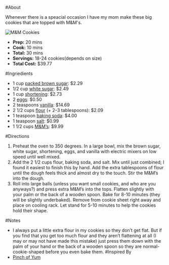 #About

Whenever there is a speacial occasion I have my mom make these big cookies that are topped with M&M's.

![M&M Cookies](https://www.dinneratthezoo.com/wp-content/uploads/2019/08/MM-cookies-4.jpg)
- **Prep:** 20 mins
- **Cook:** 10 mins
- **Total:** 30 mins
- **Servings:** 18-24 cookies(depends on size)
- **Total Cost:** $39.77

#Ingriedients 

- 1 cup [packed brown sugar](https://www.instacart.com/landing?product_id=69470&retailer_id=231&region_id=1826718305&mrid=88720783&utm_medium=sem_shopping&utm_source=instacart_google&utm_campaign=ad_demand_shopping_food_ma_boston_newengen&utm_content=accountid-8145171519_campaignid-1753215098_adgroupid-68760990895_device-c&gclid=Cj0KCQjw0pfzBRCOARIsANi0g0umfNMBDwC7tGrgDfJqyLsMgCOfuxUDTQFEBsyrenMkWU1t3b32__caAlbGEALw_wcB): $2.29
- 1/2 cup [white sugar](https://www.instacart.com/landing?product_id=3072734&retailer_id=13&region_id=7869804651&mrid=96469323&utm_medium=sem_shopping&utm_source=instacart_google&utm_campaign=ad_demand_shopping_food_ma_boston_newengen&utm_content=accountid-8145171519_campaignid-1753215098_adgroupid-68760990895_device-c&gclid=Cj0KCQjw0pfzBRCOARIsANi0g0s47kR68vlDGogp7YLSlHTEHTgCZe-10vSFl4651RJ8BTJuSFwUp08aAiCZEALw_wcB): $2.49
- 1 cup [shortening](https://www.walmart.com/ip/Crisco-All-Vegetable-Shortening-16-Ounce/10534946?wmlspartner=wlpa&selectedSellerId=0&wl13=5448&adid=22222222227019381949&wl0=&wl1=g&wl2=c&wl3=40890006392&wl4=pla-78819651752&wl5=9002030&wl6=&wl7=&wl8=&wl9=pla&wl10=8175035&wl11=local&wl12=10534946&veh=sem&gclid=Cj0KCQjw0pfzBRCOARIsANi0g0vunoKxwD7-u6d5sFPK796DuCMqaLosejorA_oLefMmejIWfdnTzkAaAsK9EALw_wcB): $2.73
- 2 [eggs](https://www.instacart.com/landing?product_id=47042&retailer_id=163&region_id=477697491&mrid=110416695&utm_medium=sem_shopping&utm_source=instacart_google&utm_campaign=ad_demand_shopping_food_ma_boston_newengen&utm_content=accountid-8145171519_campaignid-1753215098_adgroupid-68760990895_device-c&gclid=Cj0KCQjw0pfzBRCOARIsANi0g0s2R0zc10g0FwEskvHmpqO5ucub9d8Xyh5tqn6s7qx_98bYkwuw4VsaAoFrEALw_wcB): $0.50
- 2 teaspoons [vanilla](https://www.instacart.com/landing?product_id=119176&retailer_id=13&region_id=142185709&mrid=569130263&utm_medium=sem_shopping&utm_source=instacart_google&utm_campaign=ad_demand_shopping_food_ma_boston_newengen&utm_content=accountid-8145171519_campaignid-1753215098_adgroupid-68760990895_device-c&gclid=Cj0KCQjw0pfzBRCOARIsANi0g0ufx1BxHmgjMQ5qKLUFuprpz6mhgQAo_DIKDZMN5DK9VgRWjaYRy-4aAk3zEALw_wcB): $14.69
- 2 1/2 cups [flour](https://www.instacart.com/landing?product_id=2690252&retailer_id=13&region_id=7910484486&mrid=80972243&utm_medium=sem_shopping&utm_source=instacart_google&utm_campaign=ad_demand_shopping_food_ma_boston_newengen&utm_content=accountid-8145171519_campaignid-1753215098_adgroupid-68760990895_device-c&gclid=Cj0KCQjw0pfzBRCOARIsANi0g0vH-7f-yFkmR2e407xdInnrDoVevGA7DibBvL7aXTDt-8jbR0EBbIUaAkrvEALw_wcB) (+ 2–3 tablespoons): $2.09
- 1 teaspoon [baking soda](https://www.amazon.com/Arm-Hammer-Pure-Baking-Soda/dp/B00032BPCM/ref=asc_df_B00032BPCM/?tag=hyprod-20&linkCode=df0&hvadid=312229224619&hvpos=&hvnetw=g&hvrand=10775294429821546088&hvpone=&hvptwo=&hvqmt=&hvdev=c&hvdvcmdl=&hvlocint=&hvlocphy=9002030&hvtargid=pla-564824175101&psc=1): $4.00
- 1 teaspoon [salt](https://www.instacart.com/landing?product_id=97796&retailer_id=13&region_id=142185709&mrid=38355273&utm_medium=sem_shopping&utm_source=instacart_google&utm_campaign=ad_demand_shopping_food_ma_boston_newengen&utm_content=accountid-8145171519_campaignid-1753215098_adgroupid-68760990895_device-c&gclid=Cj0KCQjw0pfzBRCOARIsANi0g0t1zkG5kkCm_Ye84HCdsS6N213R_2Con56f9uIEcStCHnRUjTWA_7saAtE3EALw_wcB): $0.99
- 1 1/2 cups [M&M’s](https://www.instacart.com/landing?product_id=20218822&retailer_id=241&region_id=1445877564&mrid=387039573&utm_medium=sem_shopping&utm_source=instacart_google&utm_campaign=ad_demand_shopping_food_ma_boston_newengen&utm_content=accountid-8145171519_campaignid-1753215098_adgroupid-68760990895_device-c&gclid=Cj0KCQjw0pfzBRCOARIsANi0g0vFghgv7Xjbsx6yjBvKlOTQBakfM9ege9vFEQ00wrLZdRI1BXROz0oaAqmzEALw_wcB): $9.99

#Directions

1. Preheat the oven to 350 degrees. In a large bowl, mix the brown sugar, white sugar, shortening, eggs, and vanilla with electric mixers on low speed until well mixed.
2. Add the 2 1/2 cups flour, baking soda, and salt. Mix until just combined; I found it easiest to finish this by hand. Add the extra tablespoons of flour until the dough feels thick and almost dry to the touch. Stir the M&M’s into the dough.
3. Roll into large balls (unless you want small cookies, and who are you anyways?) and press extra M&M’s into the tops. Flatten slightly with your palm or the back of a wooden spoon. Bake for 8-10 minutes (they will be slightly underbaked). Remove from cookie sheet right away and place on cooling rack. Let stand for 5-10 minutes to help the cookies hold their shape.

#Notes

- I always put a little extra flour in my cookies so they don’t get flat. But if you find that you get too much flour and they aren’t flattening at all (I may or may not have made this mistake) just press them down with the palm of your hand or the back of a wooden spoon so they are normal-cookie-shaped before you even bake them.
#Inspired By
- [Pinch of Yum](https://pinchofyum.com/big-soft-mm-cookies)